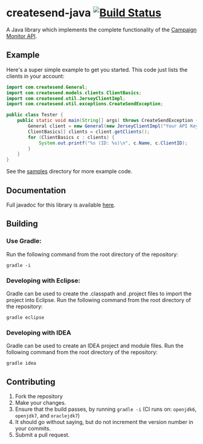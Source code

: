 # createsend-java [![Build Status](https://secure.travis-ci.org/campaignmonitor/createsend-java.png)][travis]

[travis]: http://travis-ci.org/campaignmonitor/createsend-java

A Java library which implements the complete functionality of the [Campaign Monitor API](http://www.campaignmonitor.com/api/).

## Example

Here's a super simple example to get you started. This code just lists the clients in your account:

```java
import com.createsend.General;
import com.createsend.models.clients.ClientBasics;
import com.createsend.util.JerseyClientImpl;
import com.createsend.util.exceptions.CreateSendException;

public class Tester {
	public static void main(String[] args) throws CreateSendException {
		General client = new General(new JerseyClientImpl("Your API Key"));
		ClientBasics[] clients = client.getClients();
		for (ClientBasics c : clients) {
			System.out.printf("%s (ID: %s)\n", c.Name, c.ClientID);
		}
	}
}
```

See the [samples](https://github.com/campaignmonitor/createsend-java/blob/master/samples/com/createsend/samples/SampleRunner.java) directory for more example code.

## Documentation
Full javadoc for this library is available [here](http://campaignmonitor.github.com/createsend-java/doc/).

## Building

### Use Gradle:
Run the following command from the root directory of the repository:

    gradle -i

### Developing with Eclipse:
Gradle can be used to create the .classpath and .project files to import the project into Eclipse. Run the following command from the root directory of the repository:

    gradle eclipse

### Developing with IDEA
Gradle can be used to create an IDEA project and module files. Run the following command from the root directory of the repository:

    gradle idea

## Contributing
1. Fork the repository
2. Make your changes.
3. Ensure that the build passes, by running `gradle -i` (CI runs on: `openjdk6`, `openjdk7`, and `oraclejdk7`)
4. It should go without saying, but do not increment the version number in your commits.
5. Submit a pull request.
